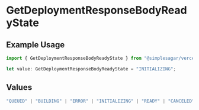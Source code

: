 # GetDeploymentResponseBodyReadyState

## Example Usage

```typescript
import { GetDeploymentResponseBodyReadyState } from "@simplesagar/vercel/models/getdeploymentop.js";

let value: GetDeploymentResponseBodyReadyState = "INITIALIZING";
```

## Values

```typescript
"QUEUED" | "BUILDING" | "ERROR" | "INITIALIZING" | "READY" | "CANCELED"
```